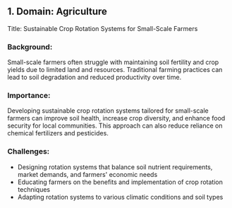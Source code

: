 ## 1. Domain: Agriculture
Title: Sustainable Crop Rotation Systems for Small-Scale Farmers

### Background:
Small-scale farmers often struggle with maintaining soil fertility and crop yields due to limited land and resources. Traditional farming practices can lead to soil degradation and reduced productivity over time.

### Importance:
Developing sustainable crop rotation systems tailored for small-scale farmers can improve soil health, increase crop diversity, and enhance food security for local communities. This approach can also reduce reliance on chemical fertilizers and pesticides.

### Challenges:
- Designing rotation systems that balance soil nutrient requirements, market demands, and farmers' economic needs
- Educating farmers on the benefits and implementation of crop rotation techniques
- Adapting rotation systems to various climatic conditions and soil types
